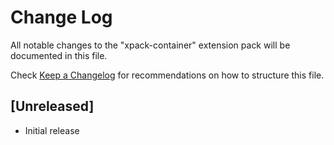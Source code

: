 # Change Log

All notable changes to the "xpack-container" extension pack will be documented in this file.

Check [Keep a Changelog](http://keepachangelog.com/) for recommendations on how to structure this file.

## [Unreleased]

- Initial release
